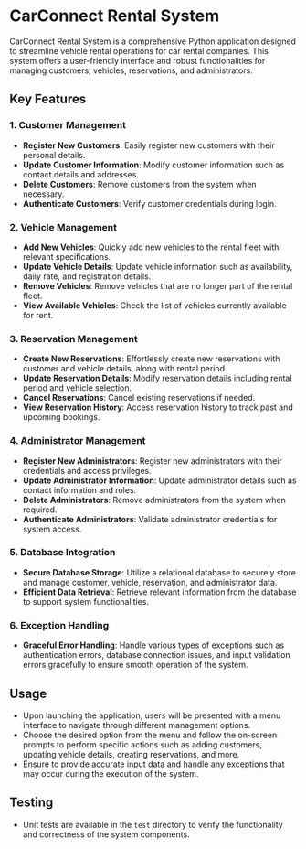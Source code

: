 # CarConnect Rental System

CarConnect Rental System is a comprehensive Python application designed to streamline vehicle rental operations for car rental companies. This system offers a user-friendly interface and robust functionalities for managing customers, vehicles, reservations, and administrators.

## Key Features

### 1. Customer Management
- **Register New Customers**: Easily register new customers with their personal details.
- **Update Customer Information**: Modify customer information such as contact details and addresses.
- **Delete Customers**: Remove customers from the system when necessary.
- **Authenticate Customers**: Verify customer credentials during login.

### 2. Vehicle Management
- **Add New Vehicles**: Quickly add new vehicles to the rental fleet with relevant specifications.
- **Update Vehicle Details**: Update vehicle information such as availability, daily rate, and registration details.
- **Remove Vehicles**: Remove vehicles that are no longer part of the rental fleet.
- **View Available Vehicles**: Check the list of vehicles currently available for rent.

### 3. Reservation Management
- **Create New Reservations**: Effortlessly create new reservations with customer and vehicle details, along with rental period.
- **Update Reservation Details**: Modify reservation details including rental period and vehicle selection.
- **Cancel Reservations**: Cancel existing reservations if needed.
- **View Reservation History**: Access reservation history to track past and upcoming bookings.

### 4. Administrator Management
- **Register New Administrators**: Register new administrators with their credentials and access privileges.
- **Update Administrator Information**: Update administrator details such as contact information and roles.
- **Delete Administrators**: Remove administrators from the system when required.
- **Authenticate Administrators**: Validate administrator credentials for system access.

### 5. Database Integration
- **Secure Database Storage**: Utilize a relational database to securely store and manage customer, vehicle, reservation, and administrator data.
- **Efficient Data Retrieval**: Retrieve relevant information from the database to support system functionalities.

### 6. Exception Handling
- **Graceful Error Handling**: Handle various types of exceptions such as authentication errors, database connection issues, and input validation errors gracefully to ensure smooth operation of the system.


## Usage

- Upon launching the application, users will be presented with a menu interface to navigate through different management options.
- Choose the desired option from the menu and follow the on-screen prompts to perform specific actions such as adding customers, updating vehicle details, creating reservations, and more.
- Ensure to provide accurate input data and handle any exceptions that may occur during the execution of the system.

## Testing

- Unit tests are available in the `test` directory to verify the functionality and correctness of the system components.
